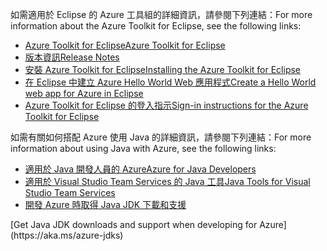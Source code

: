<span data-ttu-id="b3d09-101">如需適用於 Eclipse 的 Azure 工具組的詳細資訊，請參閱下列連結：</span><span class="sxs-lookup"><span data-stu-id="b3d09-101">For more information about the Azure Toolkit for Eclipse, see the following links:</span></span> 

* [<span data-ttu-id="b3d09-102">Azure Toolkit for Eclipse</span><span class="sxs-lookup"><span data-stu-id="b3d09-102">Azure Toolkit for Eclipse</span></span>](../eclipse/azure-toolkit-for-eclipse.md) 
* [<span data-ttu-id="b3d09-103">版本資訊</span><span class="sxs-lookup"><span data-stu-id="b3d09-103">Release Notes</span></span>](https://github.com/Microsoft/azure-tools-for-java/releases) 
* [<span data-ttu-id="b3d09-104">安裝 Azure Toolkit for Eclipse</span><span class="sxs-lookup"><span data-stu-id="b3d09-104">Installing the Azure Toolkit for Eclipse</span></span>](../eclipse/azure-toolkit-for-eclipse-installation.md) 
* [<span data-ttu-id="b3d09-105">在 Eclipse 中建立 Azure Hello World Web 應用程式</span><span class="sxs-lookup"><span data-stu-id="b3d09-105">Create a Hello World web app for Azure in Eclipse</span></span>](../eclipse/azure-toolkit-for-eclipse-create-hello-world-web-app.md) 
* [<span data-ttu-id="b3d09-106">Azure Toolkit for Eclipse 的登入指示</span><span class="sxs-lookup"><span data-stu-id="b3d09-106">Sign-in instructions for the Azure Toolkit for Eclipse</span></span>](../eclipse/azure-toolkit-for-eclipse-sign-in-instructions.md) 

<span data-ttu-id="b3d09-107">如需有關如何搭配 Azure 使用 Java 的詳細資訊，請參閱下列連結：</span><span class="sxs-lookup"><span data-stu-id="b3d09-107">For more information about using Java with Azure, see the following links:</span></span> 

* [<span data-ttu-id="b3d09-108">適用於 Java 開發人員的 Azure</span><span class="sxs-lookup"><span data-stu-id="b3d09-108">Azure for Java Developers</span></span>](https://docs.microsoft.com/java/azure/) 
* [<span data-ttu-id="b3d09-109">適用於 Visual Studio Team Services 的 Java 工具</span><span class="sxs-lookup"><span data-stu-id="b3d09-109">Java Tools for Visual Studio Team Services</span></span>](/azure/devops/java/)
* <span data-ttu-id="b3d09-110">[開發 Azure 時取得 Java JDK 下載和支援](https://aka.ms/azure-jdks)
<!-- TODO: Add URLs for Java in VSCode here --></span><span class="sxs-lookup"><span data-stu-id="b3d09-110">[Get Java JDK downloads and support when developing for Azure](https://aka.ms/azure-jdks)
<!-- TODO: Add URLs for Java in VSCode here --></span></span> 
